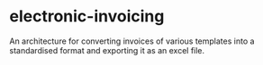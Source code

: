 # electronic-invoicing
An architecture for converting invoices of various templates into a standardised format and exporting it as an excel file.
